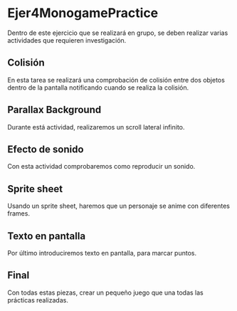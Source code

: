 # Ejer4MonogamePractice

Dentro de este ejercicio que se realizará en grupo, se deben realizar varias actividades que requieren investigación.


## Colisión

En esta tarea se realizará una comprobación de colisión entre dos objetos dentro de la pantalla notificando cuando se realiza la colisión.

## Parallax Background

Durante está actividad, realizaremos un scroll lateral infinito.

## Efecto de sonido

Con esta actividad comprobaremos como reproducir un sonido.

## Sprite sheet

Usando un sprite sheet, haremos que un personaje se anime con diferentes frames.

## Texto en pantalla

Por último introduciremos texto en pantalla, para marcar puntos.

## Final

Con todas estas piezas, crear un pequeño juego que una todas las prácticas realizadas.
